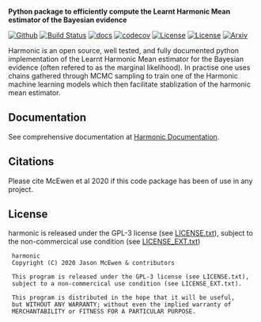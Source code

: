 **Python package to efficiently compute the Learnt Harmonic Mean estimator of the Bayesian evidence**

[![Github](https://img.shields.io/badge/GitHub-harmonic-blue.svg?style=flat)](https://github.com/astro-informatics/harmonic)
[![Build Status](https://github.com/astro-informatics/harmonic/actions/workflows/python.yml/badge.svg)](https://github.com/astro-informatics/harmonic/actions/workflows/python.yml)
[![docs](http://img.shields.io/badge/docs-built-brightgreen.svg?style=flat)](https://astro-informatics.github.io/harmonic/)
[![codecov](https://codecov.io/gh/astro-informatics/harmonic/branch/master/graph/badge.svg?token=1s4SATphHV)](https://codecov.io/gh/astro-informatics/harmonic)
[![License](http://img.shields.io/badge/license-GPL-blue.svg?style=flat)](https://github.com/astro-informatics/harmonic/blob/master/LICENSE.txt)
[![License](http://img.shields.io/badge/license-Extension-blue.svg?style=flat)](https://github.com/astro-informatics/harmonic/blob/master/LICENSE_EXT.txt)
[![Arxiv](http://img.shields.io/badge/arXiv-20XX.XXXXX-orange.svg?style=flat)](https://arxiv.org/abs/20XX.XXXXX)

Harmonic is an open source, well tested, and fully documented python implementation of the Learnt Harmonic Mean estimator for the 
Bayesian evidence (often refered to as the marginal likelihood). In practise one uses chains gathered through MCMC sampling to train 
one of the Harmonic machine learning models which then facilitate stablization of the harmonic mean estimator.


## Documentation
See comprehensive documentation at [Harmonic Documentation](https://astro-informatics.github.io/harmonic/).

## Citations
Please cite McEwen et al 2020 if this code package has been of use in any project.

## License

harmonic is released under the GPL-3 license (see [LICENSE.txt](https://github.com/astro-informatics/harmonic/blob/master/LICENSE.txt)), subject to the non-commercical use condition (see [LICENSE_EXT.txt](https://github.com/astro-informatics/harmonic/blob/master/LICENSE_EXT.txt))

     harmonic
     Copyright (C) 2020 Jason McEwen & contributors

     This program is released under the GPL-3 license (see LICENSE.txt), 
     subject to a non-commercical use condition (see LICENSE_EXT.txt).

     This program is distributed in the hope that it will be useful,
     but WITHOUT ANY WARRANTY; without even the implied warranty of
     MERCHANTABILITY or FITNESS FOR A PARTICULAR PURPOSE.
